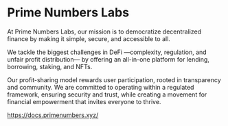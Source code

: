 
# Prime Numbers Labs

At Prime Numbers Labs, our mission is to democratize decentralized finance by making it simple, secure, and accessible to all.



We tackle the biggest challenges in DeFi —complexity, regulation, and unfair profit distribution— by offering an all-in-one platform for lending, borrowing, staking, and NFTs.



Our profit-sharing model rewards user participation, rooted in transparency and community. We are committed to operating within a regulated framework, ensuring security and trust, while creating a movement for financial empowerment that invites everyone to thrive.

https://docs.primenumbers.xyz/
